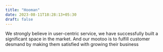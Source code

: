 ```yaml
---
title: "Hooman"
date: 2023-08-11T18:28:13+05:30
draft: false
---
```


We strongly believe in user-centric service, we have successfully built a significant space in the market.
And our mootoo is to fulfill customer desmand by making them satisfied with growing their business